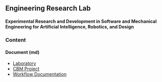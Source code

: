 ## Engineering Research Lab
#### Experimental Research and Development in Software and Mechanical Engineering for Artificial Intelligence, Robotics, and Design
### Content
#### Document (md)
 - [Laboratory](https://github.com/Engineering-Research-Lab/Engineering-Research-Lab/blob/main/Documentation/Project/Engineering-Research-Lab.md)
 - [CBM Project](https://github.com/Engineering-Research-Lab/Engineering-Research-Lab/blob/main/Documentation/Project/CBM-Project.md)
 - [Workflow Documentation](https://github.com/Engineering-Research-Lab/Documentation/blob/main/README.md)
